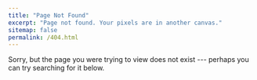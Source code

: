 ```yaml
---
title: "Page Not Found"
excerpt: "Page not found. Your pixels are in another canvas."
sitemap: false
permalink: /404.html
---
```


<html>
<head>
  <link rel="stylesheet" href="/assets/css/style.css">
</head>
</html>

Sorry, but the page you were trying to view does not exist --- perhaps you can try searching for it below.

<script>
  var GOOG_FIXURL_LANG = 'en';
  var GOOG_FIXURL_SITE = '{{ site.url }}'
</script>
<script src="https://linkhelp.clients.google.com/tbproxy/lh/wm/fixurl.js">
</script>
